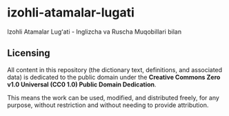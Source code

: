 # izohli-atamalar-lugati
Izohli Atamalar Lugʻati - Inglizcha va Ruscha Muqobillari bilan


## Licensing

All content in this repository (the dictionary text, definitions, and associated data) is dedicated to the public domain under the **Creative Commons Zero v1.0 Universal (CC0 1.0) Public Domain Dedication**.

This means the work can be used, modified, and distributed freely, for any purpose, without restriction and without needing to provide attribution.

